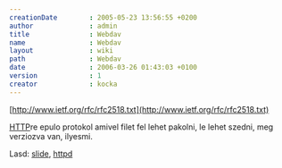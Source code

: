 ```yaml
---
creationDate        : 2005-05-23 13:56:55 +0200 
author              : admin 
title               : Webdav 
name                : Webdav 
layout              : wiki 
path                : Webdav 
date                : 2006-03-26 01:43:03 +0100 
version             : 1 
creator             : kocka 
---
```

[http://www.ietf.org/rfc/rfc2518.txt](http://www.ietf.org/rfc/rfc2518.txt)

[HTTP](HTTP.html)re epulo protokol amivel filet fel lehet pakolni, le lehet szedni, meg verziozva van, ilyesmi.

Lasd: [slide](slide.html), [httpd](httpd.html)
